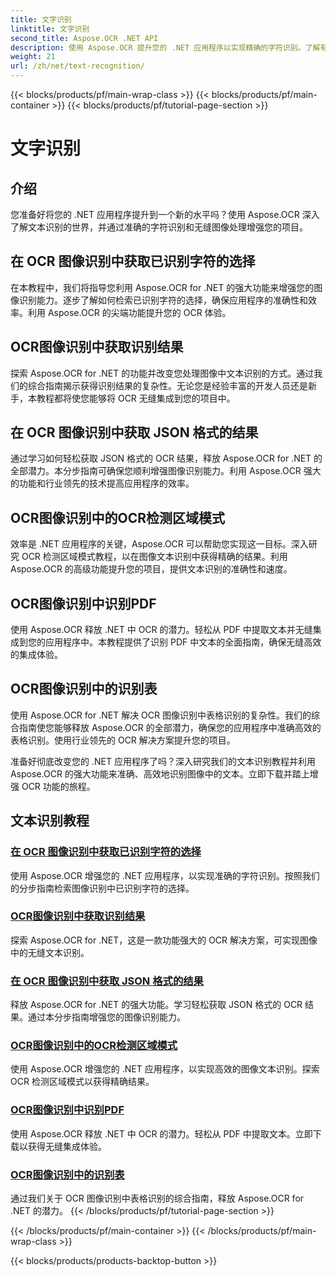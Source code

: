 ```yaml
---
title: 文字识别
linktitle: 文字识别
second_title: Aspose.OCR .NET API
description: 使用 Aspose.OCR 提升您的 .NET 应用程序以实现精确的字符识别。了解有关在 OCR 图像识别中获取选择、结果和 JSON 格式的教程。
weight: 21
url: /zh/net/text-recognition/
---
```


{{< blocks/products/pf/main-wrap-class >}}
{{< blocks/products/pf/main-container >}}
{{< blocks/products/pf/tutorial-page-section >}}

# 文字识别

## 介绍

您准备好将您的 .NET 应用程序提升到一个新的水平吗？使用 Aspose.OCR 深入了解文本识别的世界，并通过准确的字符识别和无缝图像处理增强您的项目。

## 在 OCR 图像识别中获取已识别字符的选择

在本教程中，我们将指导您利用 Aspose.OCR for .NET 的强大功能来增强您的图像识别能力。逐步了解如何检索已识别字符的选择，确保应用程序的准确性和效率。利用 Aspose.OCR 的尖端功能提升您的 OCR 体验。

## OCR图像识别中获取识别结果

探索 Aspose.OCR for .NET 的功能并改变您处理图像中文本识别的方式。通过我们的综合指南揭示获得识别结果的复杂性。无论您是经验丰富的开发人员还是新手，本教程都将使您能够将 OCR 无缝集成到您的项目中。

## 在 OCR 图像识别中获取 JSON 格式的结果

通过学习如何轻松获取 JSON 格式的 OCR 结果，释放 Aspose.OCR for .NET 的全部潜力。本分步指南可确保您顺利增强图像识别能力。利用 Aspose.OCR 强大的功能和行业领先的技术提高应用程序的效率。

## OCR图像识别中的OCR检测区域模式

效率是 .NET 应用程序的关键，Aspose.OCR 可以帮助您实现这一目标。深入研究 OCR 检测区域模式教程，以在图像文本识别中获得精确的结果。利用 Aspose.OCR 的高级功能提升您的项目，提供文本识别的准确性和速度。

## OCR图像识别中识别PDF

使用 Aspose.OCR 释放 .NET 中 OCR 的潜力。轻松从 PDF 中提取文本并无缝集成到您的应用程序中。本教程提供了识别 PDF 中文本的全面指南，确保无缝高效的集成体验。

## OCR图像识别中的识别表

使用 Aspose.OCR for .NET 解决 OCR 图像识别中表格识别的复杂性。我们的综合指南使您能够释放 Aspose.OCR 的全部潜力，确保您的应用程序中准确高效的表格识别。使用行业领先的 OCR 解决方案提升您的项目。

准备好彻底改变您的 .NET 应用程序了吗？深入研究我们的文本识别教程并利用 Aspose.OCR 的强大功能来准确、高效地识别图像中的文本。立即下载并踏上增强 OCR 功能的旅程。
## 文本识别教程
### [在 OCR 图像识别中获取已识别字符的选择](./get-choices-for-recognized-characters/)
使用 Aspose.OCR 增强您的 .NET 应用程序，以实现准确的字符识别。按照我们的分步指南检索图像识别中已识别字符的选择。
### [OCR图像识别中获取识别结果](./get-recognition-result/)
探索 Aspose.OCR for .NET，这是一款功能强大的 OCR 解决方案，可实现图像中的无缝文本识别。
### [在 OCR 图像识别中获取 JSON 格式的结果](./get-result-as-json/)
释放 Aspose.OCR for .NET 的强大功能。学习轻松获取 JSON 格式的 OCR 结果。通过本分步指南增强您的图像识别能力。
### [OCR图像识别中的OCR检测区域模式](./ocr-detect-areas-mode/)
使用 Aspose.OCR 增强您的 .NET 应用程序，以实现高效的图像文本识别。探索 OCR 检测区域模式以获得精确结果。
### [OCR图像识别中识别PDF](./recognize-pdf/)
使用 Aspose.OCR 释放 .NET 中 OCR 的潜力。轻松从 PDF 中提取文本。立即下载以获得无缝集成体验。
### [OCR图像识别中的识别表](./recognize-table/)
通过我们关于 OCR 图像识别中表格识别的综合指南，释放 Aspose.OCR for .NET 的潜力。
{{< /blocks/products/pf/tutorial-page-section >}}

{{< /blocks/products/pf/main-container >}}
{{< /blocks/products/pf/main-wrap-class >}}

{{< blocks/products/products-backtop-button >}}
